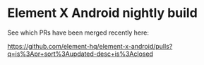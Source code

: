 # Element X Android nightly build

See which PRs have been merged recently here:

https://github.com/element-hq/element-x-android/pulls?q=is%3Apr+sort%3Aupdated-desc+is%3Aclosed
